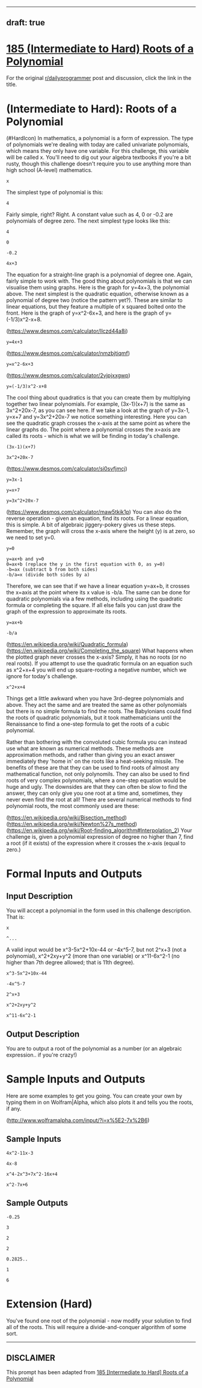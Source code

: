 ---
draft: true
----

# [185 (Intermediate to Hard) Roots of a Polynomial](https://www.reddit.com/r/dailyprogrammer/comments/2k7mnn/10242014_challenge_185_intermediate_to_hard_roots/)

For the original [r/dailyprogrammer](https://www.reddit.com/r/dailyprogrammer/) post and discussion, click the link in the title.

#  (Intermediate to Hard): Roots of a Polynomial
(#HardIcon)
In mathematics, a polynomial is a form of expression. The type of polynomials we're dealing with today are called univariate polynomials, which means they only have one variable. For this challenge, this variable will be called x. You'll need to dig out your algebra textbooks if you're a bit rusty, though this challenge doesn't require you to use anything more than high school (A-level) mathematics.


```
x
```
The simplest type of polynomial is this:


```
4
```
Fairly simple, right? Right. A constant value such as 4, 0 or -0.2 are polynomials of degree zero.  The next simplest type looks like this:


```
4
```

```
0
```

```
-0.2
```

```
4x+3
```
The equation for a straight-line graph is a polynomial of degree one. Again, fairly simple to work with. The good thing about polynomials is that we can visualise them using graphs. Here is the graph for y=4x+3, the polynomial above. The next simplest is the quadratic equation, otherwise known as a polynomial of degree two (notice the pattern yet?). These are similar to linear equations, but they feature a multiple of x squared bolted onto the front. Here is the graph of y=x^2-6x+3, and here is the graph of y=(-1/3)x^2-x+8.

(https://www.desmos.com/calculator/llczd44a8i)

```
y=4x+3
```
(https://www.desmos.com/calculator/nmzbjtiqmf)

```
y=x^2-6x+3
```
(https://www.desmos.com/calculator/2vjpjxxgwp)

```
y=(-1/3)x^2-x+8
```
The cool thing about quadratics is that you can create them by multiplying together two linear polynomials. For example, (3x-1)(x+7) is the same as 3x^2+20x-7, as you can see here. If we take a look at the graph of y=3x-1, y=x+7 and y=3x^2+20x-7 we notice something interesting. Here you can see the quadratic graph crosses the x-axis at the same point as where the linear graphs do. The point where a polynomial crosses the x=axis are called its roots - which is what we will be finding in today's challenge.


```
(3x-1)(x+7)
```

```
3x^2+20x-7
```
(https://www.desmos.com/calculator/si0svfjmcj)

```
y=3x-1
```

```
y=x+7
```

```
y=3x^2+20x-7
```
(https://www.desmos.com/calculator/maw5tkik1p)
You can also do the reverse operation - given an equation, find its roots. For a linear equation, this is simple. A bit of algebraic jiggery-pokery gives us these steps. Remember, the graph will cross the x-axis where the height (y) is at zero, so we need to set y=0.


```
y=0
```

```
y=ax+b and y=0
0=ax+b (replace the y in the first equation with 0, as y=0)
-b=ax (subtract b from both sides)
-b/a=x (divide both sides by a)
```
Therefore, we can see that if we have a linear equation y=ax+b, it crosses the x=axis at the point where its x value is -b/a. The same can be done for quadratic polynomials via a few methods, including using the quadratic formula or completing the square. If all else fails you can just draw the graph of the expression to approximate its roots.


```
y=ax+b
```

```
-b/a
```
(https://en.wikipedia.org/wiki/Quadratic_formula)
(https://en.wikipedia.org/wiki/Completing_the_square)
What happens when the plotted graph never crosses the x-axis? Simply, it has no roots (or no real roots). If you attempt to use the quadratic formula on an equation such as x^2+x+4 you will end up square-rooting a negative number, which we ignore for today's challenge.


```
x^2+x+4
```
Things get a little awkward when you have 3rd-degree polynomials and above. They act the same and are treated the same as other polynomials but there is no simple formula to find the roots. The Babylonians could find the roots of quadratic polynomials, but it took mathematicians until the Renaissance to find a one-step formula to get the roots of a cubic polynomial.

Rather than bothering with the convoluted cubic formula you can instead use what are known as numerical methods. These methods are approximation methods, and rather than giving you an exact answer immediately they 'home in' on the roots like a heat-seeking missile. The benefits of these are that they can be used to find roots of almost any mathematical function, not only polynomils. They can also be used to find roots of very complex polynomials, where a one-step equation would be huge and ugly. The downsides are that they can often be slow to find the answer, they can only give you one root at a time and, sometimes, they never even find the root at all! There are several numerical methods to find polynomial roots, the most commonly used are these:

(https://en.wikipedia.org/wiki/Bisection_method)
(https://en.wikipedia.org/wiki/Newton%27s_method)
(https://en.wikipedia.org/wiki/Root-finding_algorithm#Interpolation_2)
Your challenge is, given a polynomial expression of degree no higher than 7, find a root (if it exists) of the expression where it crosses the x-axis (equal to zero.)

# Formal Inputs and Outputs
## Input Description
You will accept a polynomial in the form used in this challenge description. That is:


```
x
```

```
^...
```
A valid input would be x^3-5x^2+10x-44 or -4x^5-7, but not 2^x+3 (not a polynomial), x^2+2xy+y^2 (more than one variable) or x^11-6x^2-1 (no higher than 7th degree allowed; that is 11th degree).


```
x^3-5x^2+10x-44
```

```
-4x^5-7
```

```
2^x+3
```

```
x^2+2xy+y^2
```

```
x^11-6x^2-1
```
## Output Description
You are to output a root of the polynomial as a number (or an algebraic expression.. if you're crazy!)

# Sample Inputs and Outputs
Here are some examples to get you going. You can create your own by typing them in on Wolfram|Alpha, which also plots it and tells you the roots, if any.

(http://www.wolframalpha.com/input/?i=x%5E2-7x%2B6)
## Sample Inputs

```
4x^2-11x-3
```

```
4x-8
```

```
x^4-2x^3+7x^2-16x+4
```

```
x^2-7x+6
```
## Sample Outputs

```
-0.25
```

```
3
```

```
2
```

```
2
```

```
0.2825..
```

```
1
```

```
6
```
# Extension (Hard)
You've found one root of the polynomial - now modify your solution to find all of the roots. This will require a divide-and-conquer algorithm of some sort.


----
## **DISCLAIMER**
This prompt has been adapted from [185 [Intermediate to Hard] Roots of a Polynomial](https://www.reddit.com/r/dailyprogrammer/comments/2k7mnn/10242014_challenge_185_intermediate_to_hard_roots/
)
